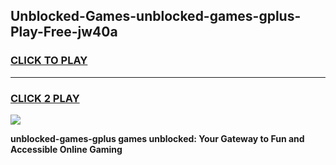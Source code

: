 
## Unblocked-Games-unblocked-games-gplus-Play-Free-jw40a
<h3>
<a href="https://premium76.site?title=unblocked-games-gplus&ref=09A">CLICK TO PLAY</a></h3>
<hr>

<h3>
<a href="https://premium76.site?title=unblocked-games-gplus&ref=09A">CLICK 2 PLAY</a>
  
</h3>

<a href="https://premium76.site?title=unblocked-games-gplus&ref=09A"><img src="https://clearcache.store/games.png"></a>


**unblocked-games-gplus games unblocked: Your Gateway to Fun and Accessible Online Gaming**
